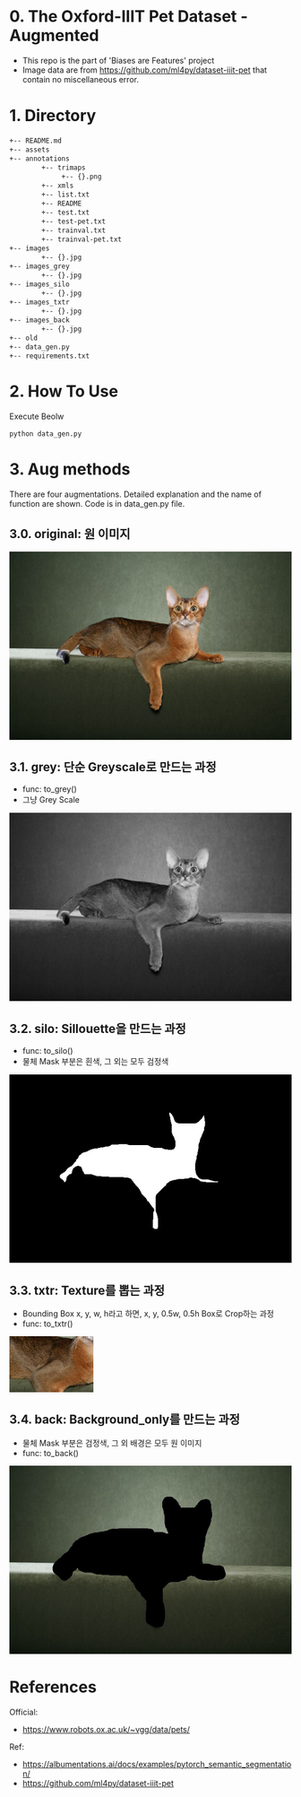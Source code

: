 # 0. The Oxford-IIIT Pet Dataset - Augmented
- This repo is the part of 'Biases are Features' project
- Image data are from https://github.com/ml4py/dataset-iiit-pet that contain no miscellaneous error.

# 1. Directory

```
+-- README.md
+-- assets
+-- annotations
        +-- trimaps
             +-- {}.png
        +-- xmls
        +-- list.txt
        +-- README
        +-- test.txt
        +-- test-pet.txt
        +-- trainval.txt
        +-- trainval-pet.txt
+-- images
        +-- {}.jpg
+-- images_grey 
        +-- {}.jpg
+-- images_silo 
        +-- {}.jpg
+-- images_txtr 
        +-- {}.jpg
+-- images_back
        +-- {}.jpg
+-- old
+-- data_gen.py
+-- requirements.txt
```

# 2. How To Use
Execute Beolw

```
python data_gen.py
```

# 3. Aug methods
There are four augmentations. Detailed explanation and the name of function are shown. Code is in data_gen.py file.


## 3.0. original: 원 이미지<br>

![](/assets/sample_original.jpg)

## 3.1. grey: 단순 Greyscale로 만드는 과정
  - func: to_grey()
  - 그냥 Grey Scale <br>

![](/assets/sample_grey.jpg) <br>

## 3.2. silo: Sillouette을 만드는 과정
  - func: to_silo()
  - 물체 Mask 부분은 흰색, 그 외는 모두 검정색 <br>

![](/assets/sample_silo.jpg) <br>

## 3.3. txtr: Texture를 뽑는 과정
  - Bounding Box x, y, w, h라고 하면, x, y, 0.5w, 0.5h Box로 Crop하는 과정
  - func: to_txtr()  <br>

![](/assets/sample_txtr.jpg)<br>


## 3.4. back: Background_only를 만드는 과정
  - 물체 Mask 부분은 검정색, 그 외 배경은 모두 원 이미지
  - func: to_back() <br>

![](/assets/sample_back.jpg) <br>


# References
Official: 
- https://www.robots.ox.ac.uk/~vgg/data/pets/ 
  
Ref:
- https://albumentations.ai/docs/examples/pytorch_semantic_segmentation/
- https://github.com/ml4py/dataset-iiit-pet